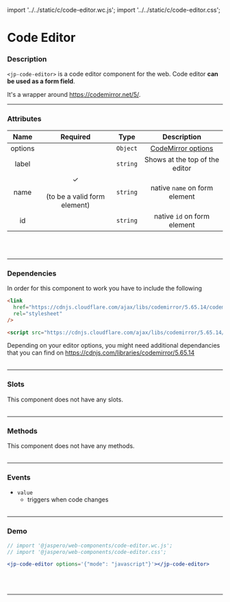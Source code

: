 import '../../static/c/code-editor.wc.js';
import '../../static/c/code-editor.css';

# Code Editor

### Description

`<jp-code-editor>` is a code editor component for the web. Code editor **can be used as a form field**. 

It's a wrapper around https://codemirror.net/5/.
****

### Attributes

| **Name** |               **Required**               | **Type** |                            **Description**                            |
| :------: | :--------------------------------------: | :------: | :-------------------------------------------------------------------: |
| options  |                                          | `Object` | [CodeMirror options](https://codemirror.net/5/doc/manual.html#config) |
|  label   |                                          | `string` |                    Shows at the top of the editor                     |
|   name   | ✓ <br></br> (to be a valid form element) | `string` |                     native `name` on form element                     |
|    id    |                                          | `string` |                      native `id` on form element                      |
<br></br>
****

### Dependencies

In order for this component to work you have to include the following

```html
<link
  href="https://cdnjs.cloudflare.com/ajax/libs/codemirror/5.65.14/codemirror.min.css"
  rel="stylesheet"
/>
```

```html
<script src="https://cdnjs.cloudflare.com/ajax/libs/codemirror/5.65.14/codemirror.min.js"></script>
```

Depending on your editor options, you might need additional dependancies that you can find on https://cdnjs.com/libraries/codemirror/5.65.14
<br></br>
****

### Slots

This component does not have any slots.
<br></br>
****

### Methods

This component does not have any methods.
<br></br>
****

### Events

- `value`
  - triggers when code changes
<br></br>
****

### Demo

```jsx live
// import '@jaspero/web-components/code-editor.wc.js';
// import '@jaspero/web-components/code-editor.css';

<jp-code-editor options='{"mode": "javascript"}'></jp-code-editor>
```
<br></br>
****